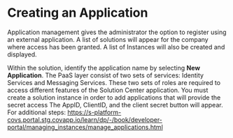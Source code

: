 # Creating an Application
Application management gives the administrator the option to register using an external application. A list of solutions will appear for the company where access has been granted. A list of Instances will also be created and displayed. 

Within the solution, identify the application name by selecting **New Application**. The PaaS layer consist of two sets of services: Identity Services and Messaging Services. These two sets of roles are required to access different features of the Solution Center application. You must create a solution instance in order to add applications that will provide the secret access The AppID, ClientID, and the client secret button will appear. For additional steps: https://s-platform-covs.portal.stg.covapp.io/learn/dp/-/book/developer-portal/managing_instances/manage_applications.html
